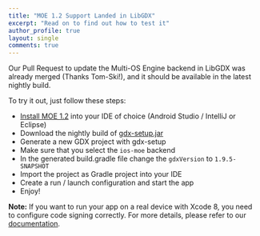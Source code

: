 ```yaml
---
title: "MOE 1.2 Support Landed in LibGDX"
excerpt: "Read on to find out how to test it"
author_profile: true
layout: single
comments: true
---
```


Our Pull Request to update the Multi-OS Engine backend in LibGDX was already merged (Thanks Tom-Ski!), and it should be available in the latest nightly build.

To try it out, just follow these steps:

 * [Install MOE 1.2](/start/) into your IDE of choice (Android Studio / IntelliJ or Eclipse)
 * Download the nightly build of [gdx-setup.jar](https://libgdx.badlogicgames.com/nightlies/dist/gdx-setup.jar)
 * Generate a new GDX project with gdx-setup
  * Make sure that you select the ``ios-moe`` backend
 * In the generated build.gradle file change the ``gdxVersion`` to ``1.9.5-SNAPSHOT``
 * Import the project as Gradle project into your IDE
 * Create a run / launch configuration and start the app
 * Enjoy!

**Note:** If you want to run your app on a real device with Xcode 8, you need to configure code signing correctly. For more details, please refer to our [documentation](/start/).
